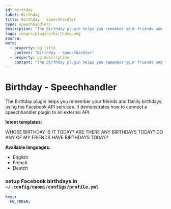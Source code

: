 ```yaml
---
id: birthday
label: Birthday
title: Birthday - Speechhandler
type: speechhandlers
description: "The Birthday plugin helps you remember your friends and family birthdays, using the Facebook API services."
logo: images/plugins/birthday.png
source:
meta:
  - property: og:title
    content: "Birthday - Speechhandler"
  - property: og:description
    content: "The Birthday plugin helps you remember your friends and family birthdays, using the Facebook API services."
---
```



# Birthday - Speechhandler

<PluginLogo/> 

The Birthday plugin helps you remember your friends and family birthdays, using the Facebook API services. It demonstrates how to connect a speechhandler plugin to an external API.

**Intent templates:**

 WHOSE BIRTHDAY IS IT TODAY?
 ARE THERE ANY BIRTHDAYS TODAY?
 DO ANY OF MY FRIENDS HAVE BIRTHDAYS TODAY?

**Available languages:**

* English
* French
* Deutch

### setup Facebook birthdays in `~/.config/naomi/configs/profile.yml`

```yaml
keys:
  FB_TOKEN:
```

<EditPageLink/>